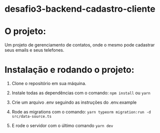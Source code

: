 # desafio3-backend-cadastro-cliente

# O projeto:
Um projeto de gerenciamento de contatos, onde o mesmo pode cadastrar seus emails e seus telefones.

# Instalação e rodando o projeto:
1. Clone o repositório em sua máquina.

2. Instale todas as dependências com o comando:
``` npm install ``` ou ``` yarn ```

3. Crie um arquivo .env seguindo as instruções do .env.example

4. Rode as migrations com o comando: ``` yarn typeorm migration:run -d src/data-source.ts ```

5. E rode o servidor com o último comando ``` yarn dev ```
